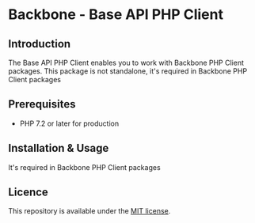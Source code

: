 # Backbone - Base API PHP Client

## Introduction

The Base API PHP Client enables you to work with Backbone PHP Client packages.
This package is not standalone, it's required in Backbone PHP Client packages

## Prerequisites
- PHP 7.2 or later for production

## Installation & Usage
It's required in Backbone PHP Client packages

## Licence
This repository is available under the [MIT license](https://opensource.org/licenses/MIT).
